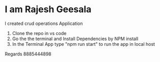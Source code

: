 <h1>I am Rajesh Geesala </h1>
 I created crud operations Application

 1) Clone the repo in vs code
 2) Go the the terminal and Install Dependencies by NPM install 
 3) In the Terminal App type "npm run start" to run the app in local host

 Regards 
 8885444898
